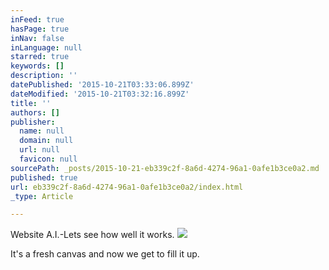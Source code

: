 ```yaml
---
inFeed: true
hasPage: true
inNav: false
inLanguage: null
starred: true
keywords: []
description: ''
datePublished: '2015-10-21T03:33:06.899Z'
dateModified: '2015-10-21T03:32:16.899Z'
title: ''
authors: []
publisher:
  name: null
  domain: null
  url: null
  favicon: null
sourcePath: _posts/2015-10-21-eb339c2f-8a6d-4274-96a1-0afe1b3ce0a2.md
published: true
url: eb339c2f-8a6d-4274-96a1-0afe1b3ce0a2/index.html
_type: Article

---
```

Website A.I.-Lets see how well it works.
![](https://the-grid-user-content.s3-us-west-2.amazonaws.com/c3398cb8-4f38-40e9-b557-57f88f64cee0.JPG)

It's a fresh canvas and now we get to fill it up.